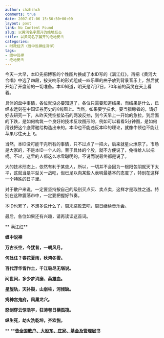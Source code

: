 ```yaml
---
author: chzhshch
comments: true
date: 2007-07-06 15:50:50+00:00
layout: post
link: No Content Found
slug: 以黄河名字展开的绝地反击
title: 以黄河名字展开的绝地反击
categories:
- 时政经济（缠中说禅经济学）
tags:
- 缠中说禅
- 绝地反击
---
```


			

今天一大早，本ID先把博客的个性图片换成了本ID写的《满江红》，再把《黄河大合唱》中选了四段，按交响乐的形式组成一四乐章的曲子放到背景音乐上，然后就开始了开盘前的一切准备。本ID知道，明天是7月7日，70年前的英灵在天上看着。

具体的盘中事情，各位就没必要知道了，各位只需要知道结果，而结果是什么，已经永远刻在中国证券历史的K线图上。当然，如果要学技术，要当猎鲸者的，请好好去研究一下，从昨天凭空接坠石的两波反抽，到今天早上一开始的急拉，到后面的下跌，是如何构筑一个良好的技术反攻图形的，例如可以看看5分钟图，是如何用钱把这个底背驰给构造出来的。本ID也不能违反本ID的理论，就像牛顿也不能让苹果尽往天上飞。

当然，本ID没可能干完所有的事情，只不过点了一把火，后来就星火燎原了。市场是大家的，不是本ID一个人的。至于具体的个股，就不方便说了，免得给人以把柄。不过，这里的人都这么冰雪聪明的，不说而说最终都是说了。

大的技术形态上，依然有利于某些人，所以，一切并不会因为一根阳包阴就天下太平，这就当是平型关一战吧，但已足以向某些人表明最基本的态度了，特别在这样一个特殊的日子里。

对于散户来说，一定要坚持按自己的级别买点买、卖点卖，这样才是取胜之道。特别在这种震荡市中，一定要把握好节奏。

本ID也累了，不想多说什么了，周末腐败去吧，周日继续音乐会。

最后，各位如果还有兴趣，请再读读这首词。

**      满江红**

**缠中说禅**

**万古长空，今犹昔，一朝风月。**

**何处住？春花夏雨，秋鸿冬雪。**

**百代浮华皆作土，千江吸尽无堪说。**

**问世间，多少梦消磨、英雄血。**

**星旋轨，天补裂，山崩柱，河倾缺。**

**捣神宫鬼府，凤巢龙穴。**

**怒剑穿云惊浩宇，狂涛卷日横孤筏。**

**纵生死，劫火洗乾坤，齐欢悦。**

** **[**告全国散户、大股东、庄家、基金及管理层书**](http://blog.sina.com.cn/u/486e105c01000bi5)
